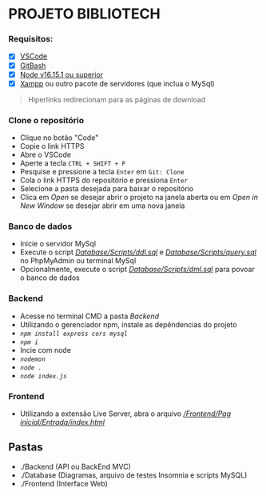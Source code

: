 # PROJETO BIBLIOTECH

### Requisitos:
- [X] [VSCode](https://code.visualstudio.com/download)
- [X] [GitBash](https://git-scm.com/downloads)
- [X] [Node v16.15.1 ou superior](https://nodejs.org/en/download)
- [X] [Xampp](https://www.apachefriends.org/download.html) ou outro pacote de servidores (que inclua o MySql)

> Hiperlinks redirecionam para as páginas de download


### Clone o repositório
- Clique no botão "Code"
- Copie o link HTTPS
- Abre o VSCode
- Aperte a tecla ```CTRL + SHIFT + P```
- Pesquise e pressione a tecla ```Enter``` em ```Git: Clone```
- Cola o link HTTPS do repositório e pressiona ```Enter```
- Selecione a pasta desejada para baixar o repositório
- Clica em *Open* se desejar abrir o projeto na janela aberta ou em *Open in New Window* se desejar abrir em uma nova janela

### Banco de dados
- Inicie o servidor MySql
- Execute o script [*Database/Scripts/ddl.sql*](./Database/Scripts/ddl.sql) e [*Database/Scripts/query.sql*](./Database/Scripts/query.sql) no PhpMyAdmin ou terminal MySql
- Opcionalmente, execute o script [*Database/Scripts/dml.sql*](./Database/Scripts/dml.sql) para povoar o banco de dados

### Backend 
- Acesse no terminal CMD a pasta *Backend*
- Utilizando o gerenciador npm, instale as depêndencias do projeto
- *```npm install express cors mysql```*
- *```npm i```*
- Incie com node 
- *```nodemon```*
- *```node .```*
- *```node index.js```*

### Frontend
- Utilizando a extensão Live Server, abra o arquivo [*/Frontend/Pag inicial/Entrada/index.html*](./Frontend/Pag%20inicial/Entrada/index.html)

  
## Pastas
- ./Backend (API ou BackEnd MVC)
- ./Database (Diagramas, arquivo de testes Insomnia e scripts MySQL)
- ./Frontend (Interface Web)